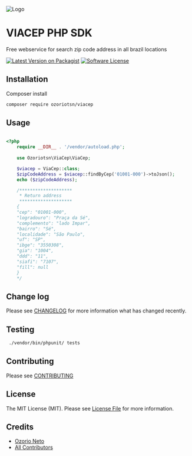

![Logo](https://meus-projetos.com/wp-content/uploads/2021/07/Capturar-2.png)



# VIACEP PHP SDK

Free webservice for search zip code address in all brazil locations

[![Latest Version on Packagist][ico-version]][link-packagist]
[![Software License][ico-license]](LICENSE.md)


## Installation

Composer install

``` bash
composer require ozoriotsn/viacep
```

## Usage

``` php

<?php
    require __DIR__ . '/vendor/autoload.php';
    
    use Ozoriotsn\ViaCep\ViaCep;

    $viacep = ViaCep::class;
    $zipCodeAddress = $viacep::findByCep('01001-000')->toJson();
    echo ($zipCodeAddress);

    /********************
     * Return address
     ********************
    {
    "cep": "01001-000",
    "logradouro": "Praça da Sé",
    "complemento": "lado Impar",
    "bairro": "Sé",
    "localidade": "São Paulo",
    "uf": "SP",
    "ibge": "3550308",
    "gia": "1004",
    "ddd": "11",
    "siafi": "7107",
    "fill": null
    }
    */


```

## Change log

Please see [CHANGELOG](CHANGELOG.md) for more information what has changed recently.

## Testing

``` bash
 ./vendor/bin/phpunit/ tests
```

## Contributing

Please see [CONTRIBUTING](CONTRIBUTING.md)

## License

The MIT License (MIT). Please see [License File](LICENSE.md) for more information.


## Credits

- [Ozorio Neto][link-author]
- [All Contributors][link-contributors]


[ico-version]: https://img.shields.io/badge/packegist-v2.0.0-blue
[ico-license]: https://img.shields.io/badge/license-MIT-brightgreen.svg
[link-packagist]: https://packagist.org/packages/ozoriotsn/viacep-php
[link-downloads]: https://packagist.org/packages/ozoriotsn/viacep-php
[link-author]: https://github.com/ozoriotsn
[link-contributors]: ../../contributors